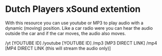 # Dutch Players xSound extention
With this resource you can use youtube or MP3 to play audio with a dynamic (moving) position. Like a car radio were you can hear the audio outside the car and if the car moves, the audio also moves.

/yt [YOUTUBE ID]
/youtube [YOUTUBE ID]
/mp3 [MP3 DIRECT LINK]
/mp4 [MP4 DIRECT LINK (this will stream the audio only)]